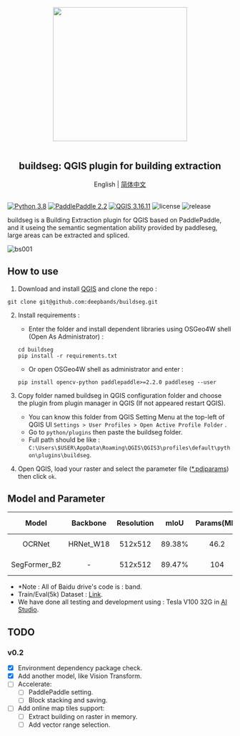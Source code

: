 <div align="center">
    <article style="display: flex; flex-direction: column; align-items: center; justify-content: center;">
        <p align="center"><img width="300" src="./docs/img/logo.png" /></p>
        <h1 style="width: 100%; text-align: center;">buildseg: QGIS plugin for building extraction</h1>
    </article>
    English | <a href="./docs/README_CN.md">简体中文</a>
</div>

<br/>

[![Python 3.8](https://img.shields.io/badge/python-3.8-yellow.svg)](https://www.python.org/downloads/release/python-380/) [![PaddlePaddle 2.2](https://img.shields.io/badge/paddlepaddle-2.2+-blue.svg)](https://www.paddlepaddle.org.cn/install/quick?docurl=/documentation/docs/en/install/pip/windows-pip_en.html) [![QGIS 3.16.11](https://img.shields.io/badge/qgis-3.16.11+-green.svg)](https://www.qgis.org/) ![license](https://img.shields.io/github/license/deepbands/buildseg) ![release](https://img.shields.io/badge/release-v0.1-red.svg)

buildseg is a Building Extraction plugin for QGIS based on PaddlePaddle, and it useing the semantic segmentation ability provided by paddleseg, large areas can be extracted and spliced.

![bs001](https://user-images.githubusercontent.com/71769312/145813120-b1f20a02-94da-436d-b8ec-d523bcccb720.gif)

## How to use

1. Download and install [QGIS](https://www.qgis.org/en/site/) and clone the repo :
``` git
git clone git@github.com:deepbands/buildseg.git
```

2. Install requirements :
   - Enter the folder and install dependent libraries using OSGeo4W shell (Open As Administrator) :
   ``` shell
   cd buildseg
   pip install -r requirements.txt
   ```
   - Or open OSGeo4W shell as administrator and enter :
    ``` shell
    pip install opencv-python paddlepaddle>=2.2.0 paddleseg --user
    ```

3. Copy folder named buildseg in QGIS configuration folder and choose the plugin from plugin manager in QGIS (If not appeared restart QGIS).
   - You can know this folder from QGIS Setting Menu at the top-left of QGIS UI `Settings > User Profiles > Open Active Profile Folder` .
   - Go to `python/plugins` then paste the buildseg folder.
   - Full path should be like : `C:\Users\$USER\AppData\Roaming\QGIS\QGIS3\profiles\default\python\plugins\buildseg`.

4. Open QGIS, load your raster and select the parameter file ([*.pdiparams](https://cloud.a-boat.cn:2021/share/3xda5wmV)) then click `ok`. 

## Model and Parameter

|    Model     | Backbone  | Resolution |  mIoU  | Params(MB) | Inference Time(ms) |                        Static Weight                         |
| :----------: | :-------: | :--------: | :----: | :--------: | :----------------: | :----------------------------------------------------------: |
|    OCRNet    | HRNet_W18 |  512x512   | 89.38% |    46.2    |         /          | [Baidu](https://pan.baidu.com/s/1aQVc3InoUmxoGKSHCitvBw) \| [Google]() |
| SegFormer_B2 |     -     |  512x512   | 89.47% |    104     |         /          | [Baidu](https://pan.baidu.com/s/1QohTl65OmYOU__ESQjcAcg) \| [Google]() |

- \*Note : All of Baidu drive's code is : band.
- Train/Eval(5k) Dataset : [Link](https://aistudio.baidu.com/aistudio/datasetdetail/102929).
- We have done all testing and development using : Tesla V100 32G in [AI Studio](https://aistudio.baidu.com/aistudio/index).

## TODO

### v0.2

- [x] Environment dependency package check.
- [x] Add another model, like Vision Transform.
- [ ] Accelerate:
    - [ ] PaddlePaddle setting.
    - [ ] Block stacking and saving.
- [ ] Add online map tiles support:
    - [ ] Extract building on raster in memory.
    - [ ] Add vector range selection.
